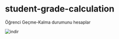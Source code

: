 # student-grade-calculation
Öğrenci Geçme-Kalma durumunu hesaplar

![indir](https://github.com/mehmetdurankaya/student-grade-calculation/assets/44356848/2af2ba84-81c6-4311-8ac8-1f6b955e1b05)
